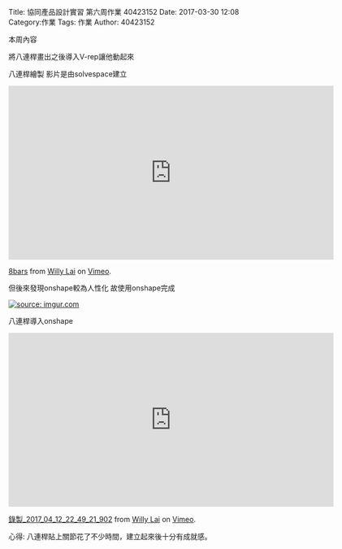 Title: 協同產品設計實習 第六周作業 40423152
Date: 2017-03-30 12:08
Category:作業
Tags: 作業
Author: 40423152



<!-- PELICAN_END_SUMMARY -->

本周內容

將八連桿畫出之後導入V-rep讓他動起來

八連桿繪製
影片是由solvespace建立

<iframe src="https://player.vimeo.com/video/211323223" width="640" height="342" frameborder="0" webkitallowfullscreen mozallowfullscreen allowfullscreen></iframe>
<p><a href="https://vimeo.com/211323223">8bars</a> from <a href="https://vimeo.com/user46451216">Willy Lai</a> on <a href="https://vimeo.com">Vimeo</a>.</p>

但後來發現onshape較為人性化
故使用onshape完成

<a href="http://imgur.com/Mql9CaN"><img src="http://i.imgur.com/Mql9CaN.png" title="source: imgur.com" /></a>

八連桿導入onshape

<iframe src="https://player.vimeo.com/video/212952483" width="640" height="342" frameborder="0" webkitallowfullscreen mozallowfullscreen allowfullscreen></iframe>
<p><a href="https://vimeo.com/212952483">錄製_2017_04_12_22_49_21_902</a> from <a href="https://vimeo.com/user46451216">Willy Lai</a> on <a href="https://vimeo.com">Vimeo</a>.</p>

心得:
八連桿貼上關節花了不少時間，建立起來後十分有成就感。